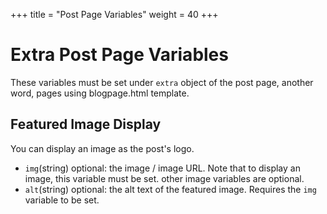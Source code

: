 +++
title = "Post Page Variables"
weight = 40
+++
# Extra Post Page Variables
These variables must be set under `extra` object of the post page, another word, pages using blogpage.html template.

## Featured Image Display
You can display an image as the post's logo.
- `img`(string) optional: the image / image URL. Note that to display an image, this variable must be set. other image variables are optional.
- `alt`(string) optional: the alt text of the featured image. Requires the `img` variable to be set.